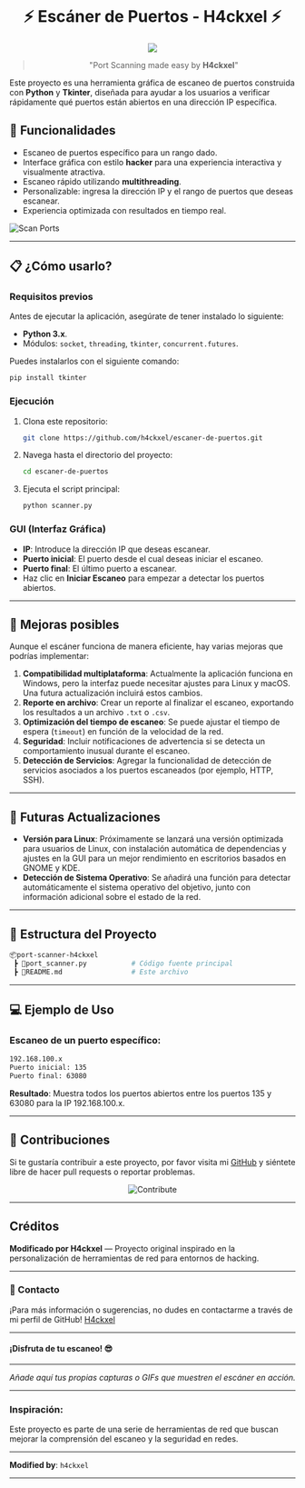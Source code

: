 <div align="center">

# ⚡ Escáner de Puertos - H4ckxel ⚡


<img src="images/Untitled video - Made with Clipchamp (3).mp4">

> "Port Scanning made easy by **H4ckxel**"
</div>

Este proyecto es una herramienta gráfica de escaneo de puertos construida con **Python** y **Tkinter**, diseñada para ayudar a los usuarios a verificar rápidamente qué puertos están abiertos en una dirección IP específica.

## 🚀 Funcionalidades

- Escaneo de puertos específico para un rango dado.
- Interface gráfica con estilo **hacker** para una experiencia interactiva y visualmente atractiva.
- Escaneo rápido utilizando **multithreading**.
- Personalizable: ingresa la dirección IP y el rango de puertos que deseas escanear.
- Experiencia optimizada con resultados en tiempo real.

![Scan Ports](https://media.giphy.com/media/QHE5gWI0QjqF2/giphy.gif)

---

## 📋 ¿Cómo usarlo?

### Requisitos previos

Antes de ejecutar la aplicación, asegúrate de tener instalado lo siguiente:

- **Python 3.x**.
- Módulos: `socket`, `threading`, `tkinter`, `concurrent.futures`.

Puedes instalarlos con el siguiente comando:

```bash
pip install tkinter
```

### Ejecución

1. Clona este repositorio:
   ```bash
   git clone https://github.com/h4ckxel/escaner-de-puertos.git
   ```
2. Navega hasta el directorio del proyecto:
   ```bash
   cd escaner-de-puertos
   ```
3. Ejecuta el script principal:
   ```bash
   python scanner.py
   ```

### GUI (Interfaz Gráfica)

- **IP**: Introduce la dirección IP que deseas escanear.
- **Puerto inicial**: El puerto desde el cual deseas iniciar el escaneo.
- **Puerto final**: El último puerto a escanear.
- Haz clic en **Iniciar Escaneo** para empezar a detectar los puertos abiertos.

---

## 🌟 Mejoras posibles

Aunque el escáner funciona de manera eficiente, hay varias mejoras que podrías implementar:

1. **Compatibilidad multiplataforma**: Actualmente la aplicación funciona en Windows, pero la interfaz puede necesitar ajustes para Linux y macOS. Una futura actualización incluirá estos cambios.
2. **Reporte en archivo**: Crear un reporte al finalizar el escaneo, exportando los resultados a un archivo `.txt` o `.csv`.
3. **Optimización del tiempo de escaneo**: Se puede ajustar el tiempo de espera (`timeout`) en función de la velocidad de la red.
4. **Seguridad**: Incluir notificaciones de advertencia si se detecta un comportamiento inusual durante el escaneo.
5. **Detección de Servicios**: Agregar la funcionalidad de detección de servicios asociados a los puertos escaneados (por ejemplo, HTTP, SSH).

---

## 🔧 Futuras Actualizaciones

- **Versión para Linux**: Próximamente se lanzará una versión optimizada para usuarios de Linux, con instalación automática de dependencias y ajustes en la GUI para un mejor rendimiento en escritorios basados en GNOME y KDE.
- **Detección de Sistema Operativo**: Se añadirá una función para detectar automáticamente el sistema operativo del objetivo, junto con información adicional sobre el estado de la red.

---

## 📂 Estructura del Proyecto

```bash
📦port-scanner-h4ckxel
 ┣ 📜port_scanner.py           # Código fuente principal
 ┣ 📜README.md                 # Este archivo
```

---

## 💻 Ejemplo de Uso

### Escaneo de un puerto específico:
```bash
192.168.100.x
Puerto inicial: 135
Puerto final: 63080
```

**Resultado**: Muestra todos los puertos abiertos entre los puertos 135 y 63080 para la IP 192.168.100.x.

---

## 🔗 Contribuciones

Si te gustaría contribuir a este proyecto, por favor visita mi [GitHub](https://github.com/h4ckxel) y siéntete libre de hacer pull requests o reportar problemas.

<div align="center">

![Contribute](https://media.giphy.com/media/l1J9u3TZfpmeDLkDq/giphy.gif)

</div>

---

## Créditos

**Modificado por H4ckxel** — Proyecto original inspirado en la personalización de herramientas de red para entornos de hacking.

---

### 📧 Contacto

¡Para más información o sugerencias, no dudes en contactarme a través de mi perfil de GitHub! [H4ckxel](https://github.com/h4ckxel)

---

#### ¡Disfruta de tu escaneo! 😎

---


_Añade aquí tus propias capturas o GIFs que muestren el escáner en acción._

---

### Inspiración:

Este proyecto es parte de una serie de herramientas de red que buscan mejorar la comprensión del escaneo y la seguridad en redes.

---

**Modified by**: `h4ckxel`

---
